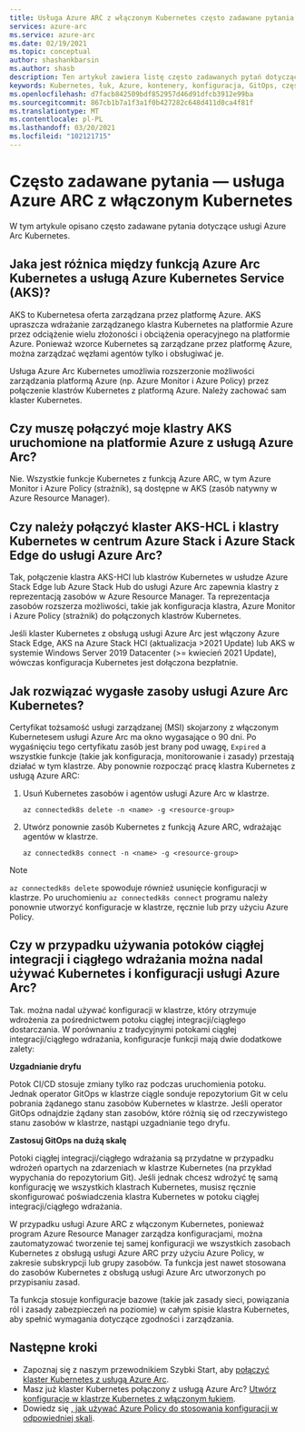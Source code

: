 ```yaml
---
title: Usługa Azure ARC z włączonym Kubernetes często zadawane pytania
services: azure-arc
ms.service: azure-arc
ms.date: 02/19/2021
ms.topic: conceptual
author: shashankbarsin
ms.author: shasb
description: Ten artykuł zawiera listę często zadawanych pytań dotyczących usługi Azure Arc Kubernetes
keywords: Kubernetes, łuk, Azure, kontenery, konfiguracja, GitOps, często zadawane pytania
ms.openlocfilehash: d7facb842509bdf852957d46d91dfcb3912e99ba
ms.sourcegitcommit: 867cb1b7a1f3a1f0b427282c648d411d0ca4f81f
ms.translationtype: MT
ms.contentlocale: pl-PL
ms.lasthandoff: 03/20/2021
ms.locfileid: "102121715"
---
```

# <a name="frequently-asked-questions---azure-arc-enabled-kubernetes"></a>Często zadawane pytania — usługa Azure ARC z włączonym Kubernetes

W tym artykule opisano często zadawane pytania dotyczące usługi Azure Arc Kubernetes.

## <a name="what-is-the-difference-between-azure-arc-enabled-kubernetes-and-azure-kubernetes-service-aks"></a>Jaka jest różnica między funkcją Azure Arc Kubernetes a usługą Azure Kubernetes Service (AKS)?

AKS to Kubernetesa oferta zarządzana przez platformę Azure. AKS upraszcza wdrażanie zarządzanego klastra Kubernetes na platformie Azure przez odciążenie wielu złożoności i obciążenia operacyjnego na platformie Azure. Ponieważ wzorce Kubernetes są zarządzane przez platformę Azure, można zarządzać węzłami agentów tylko i obsługiwać je.

Usługa Azure Arc Kubernetes umożliwia rozszerzonie możliwości zarządzania platformą Azure (np. Azure Monitor i Azure Policy) przez połączenie klastrów Kubernetes z platformą Azure. Należy zachować sam klaster Kubernetes.

## <a name="do-i-need-to-connect-my-aks-clusters-running-on-azure-to-azure-arc"></a>Czy muszę połączyć moje klastry AKS uruchomione na platformie Azure z usługą Azure Arc?

Nie. Wszystkie funkcje Kubernetes z funkcją Azure ARC, w tym Azure Monitor i Azure Policy (strażnik), są dostępne w AKS (zasób natywny w Azure Resource Manager).
    
## <a name="should-i-connect-my-aks-hci-cluster-and-kubernetes-clusters-on-azure-stack-hub-and-azure-stack-edge-to-azure-arc"></a>Czy należy połączyć klaster AKS-HCL i klastry Kubernetes w centrum Azure Stack i Azure Stack Edge do usługi Azure Arc?

Tak, połączenie klastra AKS-HCl lub klastrów Kubernetes w usłudze Azure Stack Edge lub Azure Stack Hub do usługi Azure Arc zapewnia klastry z reprezentacją zasobów w Azure Resource Manager. Ta reprezentacja zasobów rozszerza możliwości, takie jak konfiguracja klastra, Azure Monitor i Azure Policy (strażnik) do połączonych klastrów Kubernetes.

Jeśli klaster Kubernetes z obsługą usługi Azure Arc jest włączony Azure Stack Edge, AKS na Azure Stack HCl (aktualizacja >2021 Update) lub AKS w systemie Windows Server 2019 Datacenter (>= kwiecień 2021 Update), wówczas konfiguracja Kubernetes jest dołączona bezpłatnie.

## <a name="how-to-address-expired-azure-arc-enabled-kubernetes-resources"></a>Jak rozwiązać wygasłe zasoby usługi Azure Arc Kubernetes?

Certyfikat tożsamość usługi zarządzanej (MSI) skojarzony z włączonym Kubernetesem usługi Azure Arc ma okno wygasające o 90 dni. Po wygaśnięciu tego certyfikatu zasób jest brany pod uwagę, `Expired` a wszystkie funkcje (takie jak konfiguracja, monitorowanie i zasady) przestają działać w tym klastrze. Aby ponownie rozpocząć pracę klastra Kubernetes z usługą Azure ARC:

1. Usuń Kubernetes zasobów i agentów usługi Azure Arc w klastrze. 

    ```console
    az connectedk8s delete -n <name> -g <resource-group>
    ```

1. Utwórz ponownie zasób Kubernetes z funkcją Azure ARC, wdrażając agentów w klastrze.
    
    ```console
    az connectedk8s connect -n <name> -g <resource-group>
    ```

> [!NOTE]
> `az connectedk8s delete` spowoduje również usunięcie konfiguracji w klastrze. Po uruchomieniu `az connectedk8s connect` programu należy ponownie utworzyć konfiguracje w klastrze, ręcznie lub przy użyciu Azure Policy.

## <a name="if-i-am-already-using-cicd-pipelines-can-i-still-use-azure-arc-enabled-kubernetes-and-configurations"></a>Czy w przypadku używania potoków ciągłej integracji i ciągłego wdrażania można nadal używać Kubernetes i konfiguracji usługi Azure Arc?

Tak. można nadal używać konfiguracji w klastrze, który otrzymuje wdrożenia za pośrednictwem potoku ciągłej integracji/ciągłego dostarczania. W porównaniu z tradycyjnymi potokami ciągłej integracji/ciągłego wdrażania, konfiguracje funkcji mają dwie dodatkowe zalety:

**Uzgadnianie dryfu**

Potok CI/CD stosuje zmiany tylko raz podczas uruchomienia potoku. Jednak operator GitOps w klastrze ciągle sonduje repozytorium Git w celu pobrania żądanego stanu zasobów Kubernetes w klastrze. Jeśli operator GitOps odnajdzie żądany stan zasobów, które różnią się od rzeczywistego stanu zasobów w klastrze, nastąpi uzgadnianie tego dryfu.

**Zastosuj GitOps na dużą skalę**

Potoki ciągłej integracji/ciągłego wdrażania są przydatne w przypadku wdrożeń opartych na zdarzeniach w klastrze Kubernetes (na przykład wypychania do repozytorium Git). Jeśli jednak chcesz wdrożyć tę samą konfigurację we wszystkich klastrach Kubernetes, musisz ręcznie skonfigurować poświadczenia klastra Kubernetes w potoku ciągłej integracji/ciągłego wdrażania. 

W przypadku usługi Azure ARC z włączonym Kubernetes, ponieważ program Azure Resource Manager zarządza konfiguracjami, można zautomatyzować tworzenie tej samej konfiguracji we wszystkich zasobach Kubernetes z obsługą usługi Azure ARC przy użyciu Azure Policy, w zakresie subskrypcji lub grupy zasobów. Ta funkcja jest nawet stosowana do zasobów Kubernetes z obsługą usługi Azure Arc utworzonych po przypisaniu zasad.

Ta funkcja stosuje konfiguracje bazowe (takie jak zasady sieci, powiązania ról i zasady zabezpieczeń na poziomie) w całym spisie klastra Kubernetes, aby spełnić wymagania dotyczące zgodności i zarządzania.

## <a name="next-steps"></a>Następne kroki

* Zapoznaj się z naszym przewodnikiem Szybki Start, aby [połączyć klaster Kubernetes z usługą Azure Arc](./connect-cluster.md).
* Masz już klaster Kubernetes połączony z usługą Azure Arc? [Utwórz konfiguracje w klastrze Kubernetes z włączonym łukiem](./use-gitops-connected-cluster.md).
* Dowiedz się [, jak używać Azure Policy do stosowania konfiguracji w odpowiedniej skali](./use-azure-policy.md).